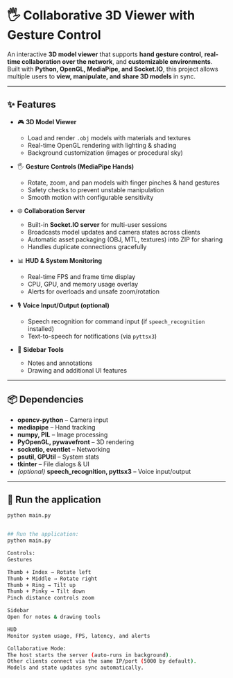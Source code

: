 # 🖐️ Collaborative 3D Viewer with Gesture Control

An interactive **3D model viewer** that supports **hand gesture control**, **real-time collaboration over the network**, and **customizable environments**.  
Built with **Python, OpenGL, MediaPipe, and Socket.IO**, this project allows multiple users to **view, manipulate, and share 3D models** in sync.

---

## ✨ Features

- 🎮 **3D Model Viewer**
  - Load and render `.obj` models with materials and textures
  - Real-time OpenGL rendering with lighting & shading
  - Background customization (images or procedural sky)

- 🖐️ **Gesture Controls (MediaPipe Hands)**
  - Rotate, zoom, and pan models with finger pinches & hand gestures
  - Safety checks to prevent unstable manipulation
  - Smooth motion with configurable sensitivity

- 🌐 **Collaboration Server**
  - Built-in **Socket.IO server** for multi-user sessions
  - Broadcasts model updates and camera states across clients
  - Automatic asset packaging (OBJ, MTL, textures) into ZIP for sharing
  - Handles duplicate connections gracefully

- 📊 **HUD & System Monitoring**
  - Real-time FPS and frame time display
  - CPU, GPU, and memory usage overlay
  - Alerts for overloads and unsafe zoom/rotation

- 🎙️ **Voice Input/Output (optional)**
  - Speech recognition for command input (if `speech_recognition` installed)
  - Text-to-speech for notifications (via `pyttsx3`)

- 📝 **Sidebar Tools**
  - Notes and annotations
  - Drawing and additional UI features

---

## 📦 Dependencies

- **opencv-python** – Camera input  
- **mediapipe** – Hand tracking  
- **numpy, PIL** – Image processing  
- **PyOpenGL, pywavefront** – 3D rendering  
- **socketio, eventlet** – Networking  
- **psutil, GPUtil** – System stats  
- **tkinter** – File dialogs & UI  
- *(optional)* **speech_recognition, pyttsx3** – Voice input/output  

---

## 🚀 Run the application

```bash
python main.py


## Run the application:
python main.py

Controls:
Gestures

Thumb + Index → Rotate left
Thumb + Middle → Rotate right
Thumb + Ring → Tilt up
Thumb + Pinky → Tilt down
Pinch distance controls zoom

Sidebar
Open for notes & drawing tools

HUD
Monitor system usage, FPS, latency, and alerts

Collaborative Mode:
The host starts the server (auto-runs in background).
Other clients connect via the same IP/port (5000 by default).
Models and state updates sync automatically.

